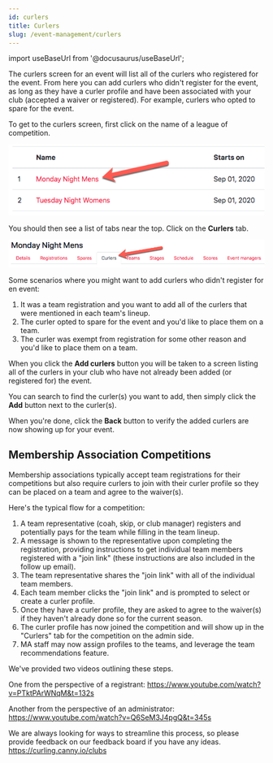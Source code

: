 ```yaml
---
id: curlers
title: Curlers
slug: /event-management/curlers
---
```

import useBaseUrl from '@docusaurus/useBaseUrl';

The curlers screen for an event will list all of the curlers who registered for the event.
From here you can add curlers who didn't register for the event, as long as they have a curler profile and have been associated with your club (accepted a waiver or registered).
For example, curlers who opted to spare for the event.

To get to the curlers screen, first click on the name of a league of competition.

![Events List](/img/docs/event-management/shared/events.png)

You should then see a list of tabs near the top.
Click on the **Curlers** tab.

![Curlers Navigation](/img/docs/event-management/curlers/navigation.png)

Some scenarios where you might want to add curlers who didn't register for en event:

1. It was a team registration and you want to add all of the curlers that were mentioned in each team's lineup.
2. The curler opted to spare for the event and you'd like to place them on a team.
3. The curler was exempt from registration for some other reason and you'd like to place them on a team.

When you click the **Add curlers** button you will be taken to a screen listing all of the curlers in your club who have not already been added (or registered for) the event.

You can search to find the curler(s) you want to add, then simply click the **Add** button next to the curler(s).

When you're done, click the **Back** button to verify the added curlers are now showing up for your event.

## Membership Association Competitions

Membership associations typically accept team registrations for their competitions but also require curlers to join with their curler profile so they can be placed on a team and agree to the waiver(s).

Here's the typical flow for a competition:

1. A team representative (coah, skip, or club manager) registers and potentially pays for the team while filling in the team lineup.
2. A message is shown to the representative upon completing the registration, providing instructions to get individual team members registered with a "join link" (these instructions are also included in the follow up email).
3. The team representative shares the "join link" with all of the individual team members.
4. Each team member clicks the "join link" and is prompted to select or create a curler profile.
5. Once they have a curler profile, they are asked to agree to the waiver(s) if they haven't already done so for the current season.
6. The curler profile has now joined the competition and will show up in the "Curlers" tab for the competition on the admin side.
7. MA staff may now assign profiles to the teams, and leverage the team recommendations feature.

We've provided two videos outlining these steps.

One from the perspective of a registrant:
https://www.youtube.com/watch?v=PTktPArWNqM&t=132s

Another from the perspective of an administrator:
https://www.youtube.com/watch?v=Q6SeM3J4pgQ&t=345s


We are always looking for ways to streamline this process, so please provide feedback on our feedback board if you have any ideas.
https://curling.canny.io/clubs
